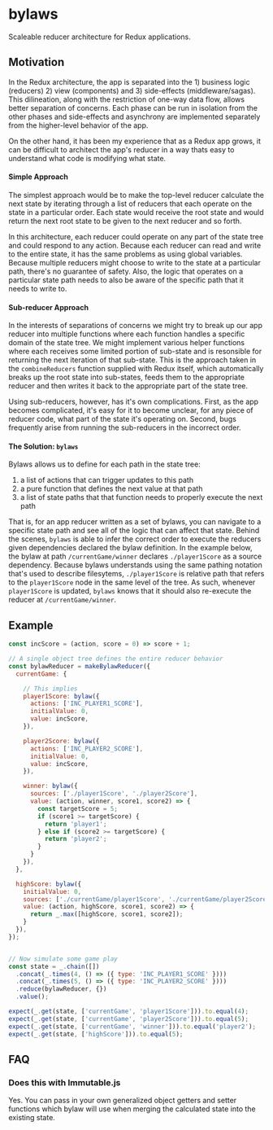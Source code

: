 # bylaws
Scaleable reducer architecture for Redux applications.

## Motivation

In the Redux architecture, the app is separated into the 1) business logic
(reducers) 2) view (components) and 3) side-effects (middleware/sagas).  This dilineation, along
with the restriction of one-way data flow, allows better separation of concerns.  Each phase
can be run in isolation from the other phases and side-effects and asynchrony are implemented separately
from the higher-level behavior of the app.

On the other hand, it has been my experience that as a Redux app grows, it can be difficult to architect the app's
reducer in a way thats easy to understand what code is modifying what state.

#### Simple Approach

The simplest approach would be to make the top-level reducer calculate the next state by iterating through a
list of reducers that each operate on the state in a particular order.  Each state would receive the root
state and would return the next root state to be given to the next reducer and so forth.

In this architecture, each reducer could operate on any part of the state tree and could respond to any action.  Because
each reducer can read and write to the entire state, it has the same problems as using global variables.  Because multiple
reducers might choose to write to the state at a particular path, there's no guarantee of safety.  Also, the logic
that operates on a particular state path needs to also be aware of the specific path that it needs to write to.


####  Sub-reducer Approach

In the interests of separations of concerns we might try to break up our app reducer into multiple functions where each
function handles a specific domain of the state tree.  We might implement various helper functions where each receives some limited portion
of sub-state and is resonsible for returning the next iteration of that sub-state.  This is the approach taken in the `combineReducers`
function supplied with Redux itself, which automatically breaks up the root state into sub-states, feeds them to the appropriate reducer and
then writes it back to the appropriate part of the state tree.

Using sub-reducers, however, has it's own complications.  First, as the app becomes complicated, it's easy for it to become unclear, for any
piece of reducer code, what part of the state it's operating on.  Second, bugs frequently arise from running the sub-reducers in the incorrect
order.


#### The Solution: `bylaws`

Bylaws allows us to define for each path in the state tree:
1) a list of actions that can trigger updates to this path
2) a pure function that defines the next value at that path
3) a list of state paths that that function needs to properly execute the next path

That is, for an app reducer written as a set of bylaws, you can navigate to a specific state path and see all of the logic that can affect
that state.  Behind the scenes, `bylaws` is able to infer the correct order to execute the reducers given dependencies declared the bylaw
definition.  In the example below, the bylaw at path `/currentGame/winner` declares `./player1Score` as a source dependency.  Because bylaws
understands using the same pathing notation that's used to describe filesytems, `./player1Score` is relative path that refers to the `player1Score`
node in the same level of the tree.  As such, whenever `player1Score` is updated, `bylaws` knows that it should also re-execute the reducer
at `/currentGame/winner`.


## Example

```javascript
const incScore = (action, score = 0) => score + 1;

// A single object tree defines the entire reducer behavior
const bylawReducer = makeBylawReducer({
  currentGame: {

    // This implies
    player1Score: bylaw({
      actions: ['INC_PLAYER1_SCORE'],
      initialValue: 0,
      value: incScore,
    }),

    player2Score: bylaw({
      actions: ['INC_PLAYER2_SCORE'],
      initialValue: 0,
      value: incScore,
    }),

    winner: bylaw({
      sources: ['./player1Score', './player2Score'],
      value: (action, winner, score1, score2) => {
        const targetScore = 5;
        if (score1 >= targetScore) {
          return 'player1';
        } else if (score2 >= targetScore) {
          return 'player2';
        }
      }
    }),
  },

  highScore: bylaw({
    initialValue: 0,
    sources: ['./currentGame/player1Score', './currentGame/player2Score'],
    value: (action, highScore, score1, score2) => {
      return _.max([highScore, score1, score2]);
    }
  }),
});


// Now simulate some game play
const state = _.chain([])
  .concat(_.times(4, () => ({ type: 'INC_PLAYER1_SCORE' })))
  .concat(_.times(5, () => ({ type: 'INC_PLAYER2_SCORE' })))
  .reduce(bylawReducer, {})
  .value();

expect(_.get(state, ['currentGame', 'player1Score'])).to.equal(4);
expect(_.get(state, ['currentGame', 'player2Score'])).to.equal(5);
expect(_.get(state, ['currentGame', 'winner'])).to.equal('player2');
expect(_.get(state, ['highScore'])).to.equal(5);
```

## FAQ

### Does this with Immutable.js

Yes.  You can pass in your own generalized object getters and setter functions which bylaw will use when merging the calculated state into the existing state.


